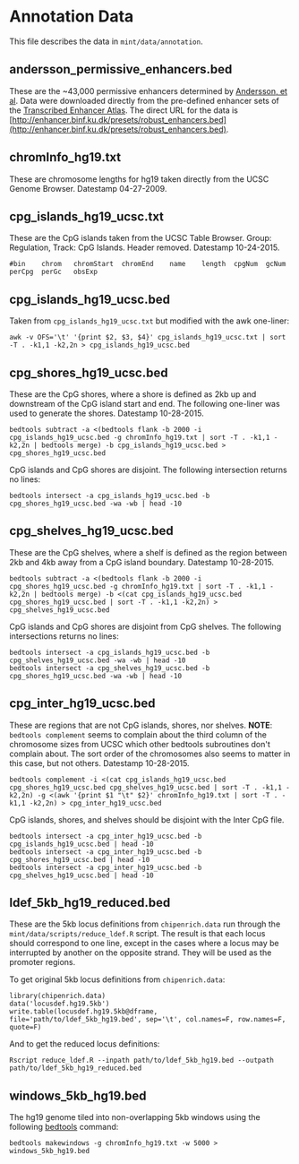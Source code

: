 # Annotation Data
This file describes the data in `mint/data/annotation`.

## andersson_permissive_enhancers.bed
These are the ~43,000 permissive enhancers determined by [Andersson, et al](http://www.nature.com/nature/journal/v507/n7493/abs/nature12787.html). Data were downloaded directly from the pre-defined enhancer sets of the [Transcribed Enhancer Atlas](http://enhancer.binf.ku.dk/presets/). The direct URL for the data is [http://enhancer.binf.ku.dk/presets/robust_enhancers.bed](http://enhancer.binf.ku.dk/presets/robust_enhancers.bed).

## chromInfo_hg19.txt
These are chromosome lengths for hg19 taken directly from the UCSC Genome Browser. Datestamp 04-27-2009.

## cpg_islands_hg19_ucsc.txt
These are the CpG islands taken from the UCSC Table Browser. Group: Regulation, Track: CpG Islands. Header removed. Datestamp 10-24-2015.

```
#bin	chrom	chromStart	chromEnd	name	length	cpgNum	gcNum	perCpg	perGc	obsExp
```

## cpg_islands_hg19_ucsc.bed
Taken from `cpg_islands_hg19_ucsc.txt` but modified with the awk one-liner:

```{bash}
awk -v OFS='\t' '{print $2, $3, $4}' cpg_islands_hg19_ucsc.txt | sort -T . -k1,1 -k2,2n > cpg_islands_hg19_ucsc.bed
```

## cpg_shores_hg19_ucsc.bed
These are the CpG shores, where a shore is defined as 2kb up and downstream of the CpG island start and end. The following one-liner was used to generate the shores. Datestamp 10-28-2015.

```{bash}
bedtools subtract -a <(bedtools flank -b 2000 -i cpg_islands_hg19_ucsc.bed -g chromInfo_hg19.txt | sort -T . -k1,1 -k2,2n | bedtools merge) -b cpg_islands_hg19_ucsc.bed > cpg_shores_hg19_ucsc.bed
```

CpG islands and CpG shores are disjoint. The following intersection returns no lines:

```{bash}
bedtools intersect -a cpg_islands_hg19_ucsc.bed -b cpg_shores_hg19_ucsc.bed -wa -wb | head -10
```

## cpg_shelves_hg19_ucsc.bed
These are the CpG shelves, where a shelf is defined as the region between 2kb and 4kb away from a CpG island boundary. Datestamp 10-28-2015.

```{bash}
bedtools subtract -a <(bedtools flank -b 2000 -i cpg_shores_hg19_ucsc.bed -g chromInfo_hg19.txt | sort -T . -k1,1 -k2,2n | bedtools merge) -b <(cat cpg_islands_hg19_ucsc.bed cpg_shores_hg19_ucsc.bed | sort -T . -k1,1 -k2,2n) > cpg_shelves_hg19_ucsc.bed
```

CpG islands and CpG shores are disjoint from CpG shelves. The following intersections returns no lines:

```{bash}
bedtools intersect -a cpg_islands_hg19_ucsc.bed -b cpg_shelves_hg19_ucsc.bed -wa -wb | head -10
bedtools intersect -a cpg_shelves_hg19_ucsc.bed -b cpg_shores_hg19_ucsc.bed -wa -wb | head -10
```

## cpg_inter_hg19_ucsc.bed

These are regions that are not CpG islands, shores, nor shelves. **NOTE**: `bedtools complement` seems to complain about the third column of the chromosome sizes from UCSC which other bedtools subroutines don't complain about. The sort order of the chromosomes also seems to matter in this case, but not others. Datestamp 10-28-2015.

```{bash}
bedtools complement -i <(cat cpg_islands_hg19_ucsc.bed cpg_shores_hg19_ucsc.bed cpg_shelves_hg19_ucsc.bed | sort -T . -k1,1 -k2,2n) -g <(awk '{print $1 "\t" $2}' chromInfo_hg19.txt | sort -T . -k1,1 -k2,2n) > cpg_inter_hg19_ucsc.bed
```

CpG islands, shores, and shelves should be disjoint with the Inter CpG file.

```{bash}
bedtools intersect -a cpg_inter_hg19_ucsc.bed -b cpg_islands_hg19_ucsc.bed | head -10
bedtools intersect -a cpg_inter_hg19_ucsc.bed -b cpg_shores_hg19_ucsc.bed | head -10
bedtools intersect -a cpg_inter_hg19_ucsc.bed -b cpg_shelves_hg19_ucsc.bed | head -10
```

## ldef_5kb_hg19_reduced.bed
These are the 5kb locus definitions from `chipenrich.data` run through the `mint/data/scripts/reduce_ldef.R` script. The result is that each locus should correspond to one line, except in the cases where a locus may be interrupted by another on the opposite strand. They will be used as the promoter regions.

To get original 5kb locus definitions from `chipenrich.data`:
```{r}
library(chipenrich.data)
data('locusdef.hg19.5kb')
write.table(locusdef.hg19.5kb@dframe, file='path/to/ldef_5kb_hg19.bed', sep='\t', col.names=F, row.names=F, quote=F)
```
And to get the reduced locus definitions:
```{bash}
Rscript reduce_ldef.R --inpath path/to/ldef_5kb_hg19.bed --outpath path/to/ldef_5kb_hg19_reduced.bed
```

## windows_5kb_hg19.bed
The hg19 genome tiled into non-overlapping 5kb windows using the following [bedtools](http://bedtools.readthedocs.org) command:
```{bash}
bedtools makewindows -g chromInfo_hg19.txt -w 5000 > windows_5kb_hg19.bed
```
